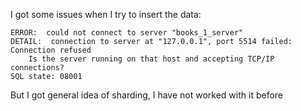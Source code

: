 I got some issues when I try to insert the data:
```
ERROR:  could not connect to server "books_1_server"
DETAIL:  connection to server at "127.0.0.1", port 5514 failed: Connection refused
	Is the server running on that host and accepting TCP/IP connections?
SQL state: 08001
```

But I got general idea of sharding, I have not worked with it before
